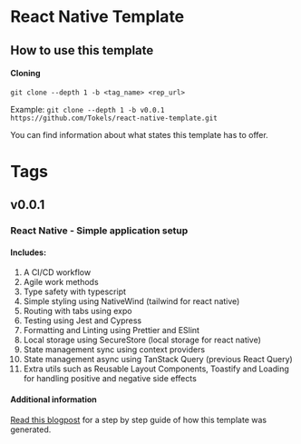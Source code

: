 # React Native Template

## How to use this template

#### Cloning
`git clone --depth 1 -b <tag_name> <rep_url>`

Example:
`git clone --depth 1 -b v0.0.1 https://github.com/Tokels/react-native-template.git`

You can find information about what states this template has to offer. 

# Tags

## v0.0.1

### React Native - Simple application setup

#### Includes:

1. A CI/CD workflow
2. Agile work methods
3. Type safety with typescript
4. Simple styling using NativeWind (tailwind for react native)
5. Routing with tabs using expo
6. Testing using Jest and Cypress
7. Formatting and Linting using Prettier and ESlint
8. Local storage using SecureStore (local storage for react native)
9. State management sync using context providers
10. State management async using TanStack Query (previous React Query)
11. Extra utils such as Reusable Layout Components, Toastify and Loading for handling positive and negative side effects

#### Additional information

[Read this blogpost](https://juliastjerna.vercel.app/posts/application-setup-part-02a-react-native) for a step by step guide of how this template was generated.
